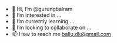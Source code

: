 - 👋 Hi, I’m @gurungbalram
- 👀 I’m interested in ...
- 🌱 I’m currently learning ...
- 💞️ I’m looking to collaborate on ...
- 📫 How to reach me ballu.dk@gmail.com

<!---
gurungbalram/gurungbalram is a ✨ special ✨ repository because its `README.md` (this file) appears on your GitHub profile.
You can click the Preview link to take a look at your changes.
--->
